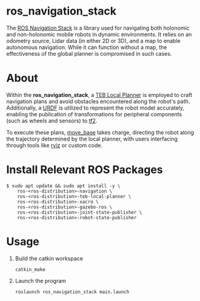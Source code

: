 **ros_navigation_stack**
====
The [ROS Navigation Stack](https://github.com/ros-planning/navigation) is a library used for navigating both holonomic and non-holonomic mobile robots in dynamic environments. It relies on an odometry source, Lidar data (in either 2D or 3D), and a map to enable autonomous navigation. While it can function without a map, the effectiveness of the global planner is compromised in such cases.

**About**
====
Within the **ros_navigation_stack**, a [TEB Local Planner](https://github.com/rst-tu-dortmund/teb_local_planner) is employed to craft navigation plans and avoid obstacles encountered along the robot's path. Additionally, a [URDF](https://github.com/ros/urdf) is utilized to represent the robot model accurately, enabling the publication of transformations for peripheral components (such as wheels and sensors) to [tf2](http://wiki.ros.org/tf2).

To execute these plans, [move_base](http://wiki.ros.org/move_base) takes charge, directing the robot along the trajectory determined by the local planner, with users interfacing through tools like [rviz](https://github.com/ros-visualization/rviz) or custom code.

**Install Relevant ROS Packages**
====

```
$ sudo apt update && sudo apt install -y \
    ros-<ros-distribution>-navigation \
    ros-<ros-distribution>-teb-local-planner \
    ros-<ros-distribution>-xacro \
    ros-<ros-distribution>-gazebo-ros \
    ros-<ros-distribution>-joint-state-publisher \
    ros-<ros-distribution>-robot-state-publisher
```

**Usage**
====

1. Build the catkin workspace
    ```
    catkin_make
    ```

2. Launch the program
    ```
    roslaunch ros_navigation_stack main.launch
    ```
